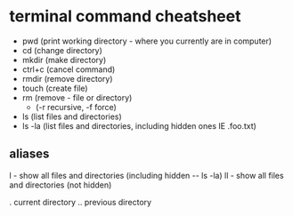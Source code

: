 # terminal command cheatsheet

- pwd (print working directory - where you currently are in computer)
- cd (change directory)
- mkdir (make directory)
- ctrl+c (cancel command)
- rmdir (remove directory)
- touch (create file)
- rm (remove - file or directory)
  - (-r recursive, -f force)
- ls (list files and directories)
- ls -la (list files and directories, including hidden ones IE .foo.txt)

## aliases

l - show all files and directories (including hidden -- ls -la)
ll - show all files and directories (not hidden)

. current directory
.. previous directory
